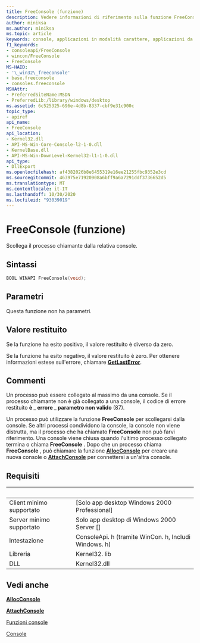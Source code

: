 ```yaml
---
title: FreeConsole (funzione)
description: Vedere informazioni di riferimento sulla funzione FreeConsole, che scollega il processo chiamante dalla relativa console.
author: miniksa
ms.author: miniksa
ms.topic: article
keywords: console, applicazioni in modalità carattere, applicazioni da riga di comando, applicazioni di terminale, api della console
f1_keywords:
- consoleapi/FreeConsole
- wincon/FreeConsole
- FreeConsole
MS-HAID:
- '\_win32\_freeconsole'
- base.freeconsole
- consoles.freeconsole
MSHAttr:
- PreferredSiteName:MSDN
- PreferredLib:/library/windows/desktop
ms.assetid: 6c525325-696e-4d8b-8337-cbf9e31c900c
topic_type:
- apiref
api_name:
- FreeConsole
api_location:
- Kernel32.dll
- API-MS-Win-Core-Console-l2-1-0.dll
- KernelBase.dll
- API-MS-Win-DownLevel-Kernel32-l1-1-0.dll
api_type:
- DllExport
ms.openlocfilehash: af4382026b8e6455319e16ee21255fbc9352e3cd
ms.sourcegitcommit: 463975e71920908a6bff9a6a7291ddf3736652d5
ms.translationtype: MT
ms.contentlocale: it-IT
ms.lasthandoff: 10/30/2020
ms.locfileid: "93039019"
---
```

# <a name="freeconsole-function"></a>FreeConsole (funzione)

Scollega il processo chiamante dalla relativa console.

## <a name="syntax"></a>Sintassi

```C
BOOL WINAPI FreeConsole(void);
```

## <a name="parameters"></a>Parametri

Questa funzione non ha parametri.

## <a name="return-value"></a>Valore restituito

Se la funzione ha esito positivo, il valore restituito è diverso da zero.

Se la funzione ha esito negativo, il valore restituito è zero. Per ottenere informazioni estese sull'errore, chiamare [**GetLastError**](https://msdn.microsoft.com/library/windows/desktop/ms679360).

## <a name="remarks"></a>Commenti

Un processo può essere collegato al massimo da una console. Se il processo chiamante non è già collegato a una console, il codice di errore restituito **è \_ errore \_ parametro non valido** (87).

Un processo può utilizzare la funzione **FreeConsole** per scollegarsi dalla console. Se altri processi condividono la console, la console non viene distrutta, ma il processo che ha chiamato **FreeConsole** non può farvi riferimento. Una console viene chiusa quando l'ultimo processo collegato termina o chiama **FreeConsole** . Dopo che un processo chiama **FreeConsole** , può chiamare la funzione [**AllocConsole**](allocconsole.md) per creare una nuova console o [**AttachConsole**](attachconsole.md) per connettersi a un'altra console.

## <a name="requirements"></a>Requisiti

| &nbsp; | &nbsp; |
|-|-|
| Client minimo supportato | \[Solo app desktop Windows 2000 Professional\] |
| Server minimo supportato | Solo app desktop di Windows 2000 Server \[\] |
| Intestazione | ConsoleApi. h (tramite WinCon. h, Includi Windows. h) |
| Libreria | Kernel32. lib |
| DLL | Kernel32.dll |

## <a name="see-also"></a>Vedi anche

[**AllocConsole**](allocconsole.md)

[**AttachConsole**](attachconsole.md)

[Funzioni console](console-functions.md)

[Console](consoles.md)
